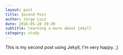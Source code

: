 ```yaml
---
layout: post
title: Second Post
author: Jorge Luiz
date: 2016-05-28 19:30
subtitle: learning a more about jekyll
category: study
---
```


This is my second post using Jekyll, I'm very happy. ;)